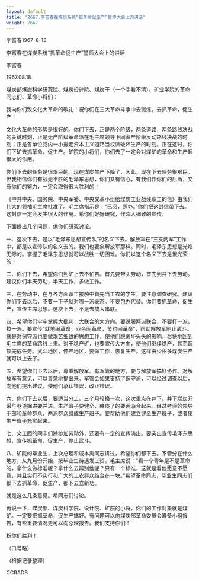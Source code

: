 ```yaml
---
layout: default
title: "2667.李富春在煤炭系统“抓革命促生产”誓师大会上的讲话"
weight: 2667
---
```


李富春1967-8-18

李富春在煤炭系统“抓革命促生产”誓师大会上的讲话

李富春

1967.08.18

煤炭部煤炭科学研究院、煤炭设计院、煤炭干（一个字看不清）、矿业学院的革命同志们、革命小将们：

我向你们致文化大革命的敬礼！祝你们在三大革命斗争中去锻炼，去抓革命，促生产！

文化大革命的形势是很好的。你们下去，正是两个阶级，两条道路，两条路线决战的关键时刻，正是无产阶级革命派在毛主席领导下同资产阶级反动路线决战的时刻；正是各单位党内一小撮走资本主义道路当权派破坏生产的时刻。正在这时，你们下矿去抓革命，促生产。矿院的小将们，你们去了一定会对煤矿的革命和生产起很大的作用。

你们下去的任务是很艰巨的。现在煤炭生产下降了，因此，现在下去任务很艰巨。但我相信你们有战无不胜的毛泽东思想，你们又有信心，有我们作你们的后盾，又有你们的努力，一定会取得很大胜利的！

《中共中央、国务院、中央军委、中央文革小组给煤炭工业战线职工的信》由我们伟大的领袖毛主席批准了。毛主席指示是：“已阅，照办。”你们把这封信带下去。这封信一定会发生很大的作用。希你们好好研究，作深入细致的宣传。

下面提出几个问题，供你们研究讨论。

一、这次下去，是以“毛泽东思想宣传队”的名义下去。解放军在“三支两军”工作中，都是以宣传队的名义去的。我们也要象解放军那样。同时，毛泽东思想是光焰无际的。掌握了毛泽东思想就可以战胜一切困难。你们以这个名义下去是很光荣的！

二、你们下去，希望你们到矿上去不怕苦。首先要带头劳动，首先到井下去劳动。建议你们半天劳动，半天工作，多做工作。

三、在劳动中，在与各方面职工接触中首先当工农的学生，要注意调查研究。建议你们下去以后，不要一下子就对哪一派表态。不要包办代替。你们要抓革命，促生产，宣传主席思想。这次下去，不是去搞大串联。

四、希望你们牢牢掌握大批判，大联合的大方向。要说服两派联合，不要打一派，拉一派。要宣传“就地闹革命，业余闹革命，节约闹革命”，帮助解放军制止武斗。就是对保守派也要做艰苦细致的思想工作，使他们脱离坏头头的影响，尽快地回到毛主席的革命路线上来。对于稳产矿，也要宣传大方向，使他们继续稳产，甚至超额完成任务。武斗地区，停产地区，要做工作，恢复生产。这样由少积多煤炭生产就可以上去了。

五、希望你们下去以后，尊重解放军。有军管的地方，要与解放军搞好协作。对解放军有意见，可以善意地提出来。军管会如果支持了保守派，可以经过调查以后，向他们提出建议，使他们承认错误，改正错误。

六、你们下去以后，要适当分工。三个月轮换一次，这次重点在井下。井下煤炭开采与巷道掘进要并进。生产班子要健全，瘫痪了的要两派合起来。经过考验的领导干部和革命群众，两派群众组成生产班子。要帮助他们建立健全生产班子，或者使生产班子充实起来。

七、文工团的同志们除参加劳动外，还要有一定的宣传演出。要突出宣传毛泽东思想，宣传抓革命，促生产，停止武斗。

八、矿院的毕业生，上次总理和戚本禹同志讲过，希望你们都下去。不管分在什么地方，从九月份开始，按毕业生待遇发工资。毛主席说："看一个青年是不是革命的，拿什么做标准呢？拿什么去辨别他呢？只有一个标准，这就是看他愿意不愿意，并且实行不实行和广大的工农群众结合在一块。”希望革命同志，毕业生同志们都下去抓革命、促生产，都下去立新功。

就是这么几条意见。希同志们讨论。

再说一下，煤炭部、煤炭科学院、设计院、矿院的小将，你们的工作对象就是煤矿。一定要把抓革命，促生产搞好。有问题可以向煤炭部革命委员会筹备小组报告，有些重要情况更可以向总理报告。我们支持你们！

祝你们胜利！

（口号略）

（根据记录整理）

CCRADB

